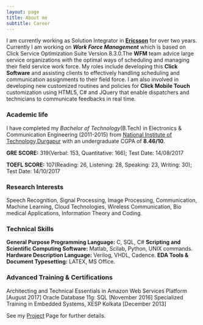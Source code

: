 ```yaml
---
layout: page
title: About me
subtitle: Career
---
```


I am currently working as Solution Integrator in [**Ericsson**](https://www.ericsson.com/en) for over two years. Currently I am working on **_Work Force Management_** which is based on Click Service Optimization Suite Version 8.3.0.The **WFM** team advice large service organizations with the optimal ways of scheduling and managing their field service work force. My roles include developing this **Click Software** and assisting clients to effectively handling scheduling and communication assignments to their field force. I am also involved in developing new customized routines and policies for **Click Mobile Touch** customization using HTML5, C# and JQuery that enable dispatchers and technicians to communicate feedbacks in real time.  



### Academic life

I have completed my _Bachelor of Technology_(B.Tech) in Electronics & Communication Engineering (2011-2015) from [National Institute of Technology,Durgapur](http://www.nitdgp.ac.in/) with an undergraduate CGPA of **8.46/10**.

**GRE SCORE:** 319(Verbal: 153, Quantitative: 166); Test Date: 14/08/2017

**TOEFL SCORE:** 107(Reading: 26, Listening: 28, Speaking: 23, Writing: 30); Test Date: 14/10/2017



### Research Interests

Speech Recognition, Signal Processing, Image Processing, Communication, Machine Learning, Cloud Technologies,  Wireless Communication, Bio medical Applications, Information Theory and Coding.



### Technical Skills

**General Purpose Programming Language:** C, SQL, C#
**Scripting and Scientific Computing Software:** Matlab, Scilab, Python, UNIX commands.
**Hardware Description Language:** Verilog, VHDL, Cadence.
**EDA Tools &amp; Document Typesetting:** LATEX, MS Office.



### Advanced Training & Certifications

Architecting and Technical Essentials in Amazon Web Services Platform [August 2017]
Oracle Database 11g: SQL [November 2016]
Specialized Training in Embedded Systems, XESP Kolkata [December 2013]

See my [Project](https://submukherjee.github.io/project/) Page for further details.

